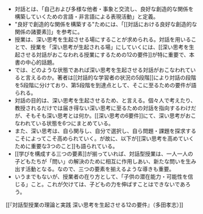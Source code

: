 
- 対話とは、「自己および多様な他者・事象と交流し、良好な創造的な関係を構築していくための言語・非言語による表現活動」と定義。
- "良好で創造的な関係を構築する"ためには、「[[対話における良好な創造的な関係の諸要素]]」を参考に。
- 授業は、深い思考を生起させる場にすることが求められる。対話を用いることで、授業を「深い思考が生起される場」にしていくには、[[深い思考を生起させる対話がおこなわれる授業にするための12の要件]]が特に重要で、本書の中心的話題。
- では、どのような状態であれば深い思考を生起させる対話がおこなわれていると言えるのか。著者は[[対話的な学習者の状況の5段階]]により対話の段階を5段階に分けており、第5段階を到達点として、そこに至るための要件が語られる。
- 対話の目的は、深い思考を生起させるため、と言える。個々人で考えたり、教授されるだけでは届き得ない深い思考に至るための対話を指向するわけだが、そもそも深い思考とは何か。[[深い思考の6要件]]にて、深い思考がおこなわれている状態を6つにまとめている。
- また、深い思考は、自ら関与し、自分で選択し、自ら問題・課題を探求するこそによってこそ高められていく。が故に、以下が[[深い思考を高めていくために重要な3つのこと]]も語られている。
- [[学びを構成する三つの要素]]が揃っていれば、対話型授業は、一人一人の子どもたちが「問い」の解決のために相互に作用しあい、新たな問いを生み出す活動となる。なので、三つの要素を揃えるような導きも重要。
- いうまでもないが、授業者の在り方として、「子供の潜在能力・可能性を信じる」こと。これが欠けては、子どもの力を伸ばすことはできないであろう。

[[『対話型授業の理論と実践 深い思考を生起させる12の要件』（多田孝志）]]